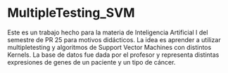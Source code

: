 # MultipleTesting_SVM
Este es un trabajo hecho para la materia de Inteligencia Artificial I del semestre de PR 25 para motivos didácticos. La idea es aprender a utilizar multipletesting y algoritmos de Support Vector Machines con distintos Kernels. La base de datos fue dada por el profesor y representa distintas expresiones de genes de un paciente y un tipo de cáncer.
